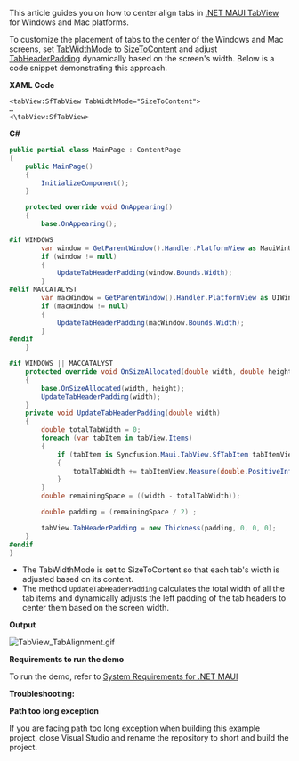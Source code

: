 This article guides you on how to center align tabs in [.NET MAUI TabView](https://www.syncfusion.com/maui-controls/maui-tab-view) for Windows and Mac platforms.

To customize the placement of tabs to the center of the Windows and Mac screens, set [TabWidthMode](https://help.syncfusion.com/cr/maui/Syncfusion.Maui.TabView.SfTabView.html#Syncfusion_Maui_TabView_SfTabView_TabWidthMode) to [SizeToContent](https://help.syncfusion.com/cr/maui/Syncfusion.Maui.TabView.TabWidthMode.html#Syncfusion_Maui_TabView_TabWidthMode_SizeToContent) and adjust [TabHeaderPadding](https://help.syncfusion.com/cr/maui/Syncfusion.Maui.TabView.SfTabView.html#Syncfusion_Maui_TabView_SfTabView_TabHeaderPadding) dynamically based on the screen's width. Below is a code snippet demonstrating this approach.

**XAML Code**

```xaml
<tabView:SfTabView TabWidthMode="SizeToContent">
…
<\tabView:SfTabView>
```

**C#**

```csharp
public partial class MainPage : ContentPage
{
    public MainPage()
    {
        InitializeComponent();
    }

    protected override void OnAppearing()
    {
        base.OnAppearing();

#if WINDOWS
        var window = GetParentWindow().Handler.PlatformView as MauiWinUIWindow;
        if (window != null)
        {
            UpdateTabHeaderPadding(window.Bounds.Width);
        }
#elif MACCATALYST
        var macWindow = GetParentWindow().Handler.PlatformView as UIWindow;
        if (macWindow != null)
        {
            UpdateTabHeaderPadding(macWindow.Bounds.Width);
        }
#endif
    }

#if WINDOWS || MACCATALYST
    protected override void OnSizeAllocated(double width, double height)
    {
        base.OnSizeAllocated(width, height);
        UpdateTabHeaderPadding(width);
    }
    private void UpdateTabHeaderPadding(double width)
    {
        double totalTabWidth = 0;
        foreach (var tabItem in tabView.Items)
        {
            if (tabItem is Syncfusion.Maui.TabView.SfTabItem tabItemView)
            {
                totalTabWidth += tabItemView.Measure(double.PositiveInfinity, double.PositiveInfinity).Request.Width;
            }
        }
        double remainingSpace = ((width - totalTabWidth));

        double padding = (remainingSpace / 2) ;

        tabView.TabHeaderPadding = new Thickness(padding, 0, 0, 0);
    }
#endif
}
```

- The TabWidthMode is set to SizeToContent so that each tab's width is adjusted based on its content.
- The method `UpdateTabHeaderPadding` calculates the total width of all the tab items and dynamically adjusts the left padding of the tab headers to center them based on the screen width.

**Output**

![TabView_TabAlignment.gif](https://support.syncfusion.com/kb/agent/attachment/article/17398/inline?token=eyJhbGciOiJodHRwOi8vd3d3LnczLm9yZy8yMDAxLzA0L3htbGRzaWctbW9yZSNobWFjLXNoYTI1NiIsInR5cCI6IkpXVCJ9.eyJpZCI6IjI5MzYwIiwib3JnaWQiOiIzIiwiaXNzIjoic3VwcG9ydC5zeW5jZnVzaW9uLmNvbSJ9.99mAjs80Wwjabr15ABNoC5JX8l7RrCo36DsNBR5P4is)

**Requirements to run the demo**
 
To run the demo, refer to [System Requirements for .NET MAUI](https://help.syncfusion.com/maui/system-requirements)
 
**Troubleshooting:**

**Path too long exception** 

If you are facing path too long exception when building this example project, close Visual Studio and rename the repository to short and build the project.